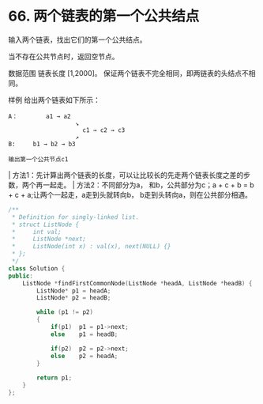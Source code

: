 # 66. 两个链表的第一个公共结点

输入两个链表，找出它们的第一个公共结点。

当不存在公共节点时，返回空节点。

数据范围
链表长度 [1,2000]。
保证两个链表不完全相同，即两链表的头结点不相同。

样例
给出两个链表如下所示：
```
A：        a1 → a2
                   ↘
                     c1 → c2 → c3
                   ↗            
B:     b1 → b2 → b3

输出第一个公共节点c1
```
| 方法1：先计算出两个链表的长度，可以让比较长的先走两个链表长度之差的步数，两个再一起走。
| 方法2：不同部分为a， 和b，公共部分为c；a + c + b = b + c + a;让两个一起走，a走到头就转向b， b走到头转向a，则在公共部分相遇。
```c++
/**
 * Definition for singly-linked list.
 * struct ListNode {
 *     int val;
 *     ListNode *next;
 *     ListNode(int x) : val(x), next(NULL) {}
 * };
 */
class Solution {
public:
    ListNode *findFirstCommonNode(ListNode *headA, ListNode *headB) {
        ListNode* p1 = headA;
        ListNode* p2 = headB;

        while (p1 != p2)
        {
            if(p1)  p1 = p1->next;
            else    p1 = headB;

            if(p2)  p2 = p2->next;
            else    p2 = headA;
        }
        
        return p1;
    }
};
```


